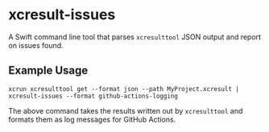 # xcresult-issues

A Swift command line tool that parses `xcresulttool` JSON output and report on issues found.

## Example Usage

```
xcrun xcresulttool get --format json --path MyProject.xcresult | xcresult-issues --format github-actions-logging
```

The above command takes the results written out by `xcresulttool` and formats them as log messages for GitHub Actions.
